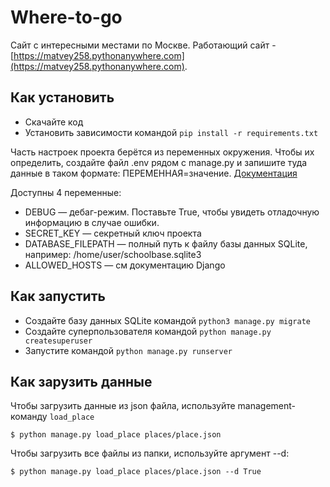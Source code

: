 # Where-to-go
Сайт с интересными местами по Москве. Работающий сайт - [https://matvey258.pythonanywhere.com](https://matvey258.pythonanywhere.com).

## Как установить
- Скачайте код
- Установить зависимости командой `pip install -r requirements.txt`

Часть настроек проекта берётся из переменных окружения. Чтобы их определить, создайте файл .env рядом с manage.py и запишите туда данные в таком формате: ПЕРЕМЕННАЯ=значение. [Документация](https://docs.djangoproject.com/en/4.1/ref/settings/)

Доступны 4 переменные:

- DEBUG — дебаг-режим. Поставьте True, чтобы увидеть отладочную информацию в случае ошибки.
- SECRET_KEY — секретный ключ проекта
- DATABASE_FILEPATH — полный путь к файлу базы данных SQLite, например: /home/user/schoolbase.sqlite3
- ALLOWED_HOSTS — см документацию Django

## Как запустить

- Создайте базу данных SQLite командой `python3 manage.py migrate`
- Создайте суперпользователя командой `python manage.py createsuperuser`
- Запустите командой `python manage.py runserver`

## Как зарузить данные
Чтобы загрузить данные из json файла, используйте management-команду `load_place`

    $ python manage.py load_place places/place.json

Чтобы загрузить все файлы из папки, используйте аргумент --d:

    $ python manage.py load_place places/place.json --d True
